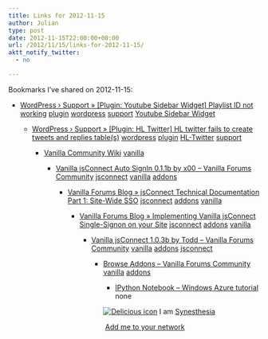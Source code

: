 ```yaml
---
title: Links for 2012-11-15
author: Julian
type: post
date: 2012-11-15T22:00:00+00:00
url: /2012/11/15/links-for-2012-11-15/
aktt_notify_twitter:
  - no

---
```

Bookmarks I&#8217;ve shared on 2012-11-15:

  * [WordPress &rsaquo; Support &raquo; [Plugin: Youtube Sidebar Widget] Playlist ID not working][1] 
    [plugin][2] [wordpress][3] [support][4] [Youtube Sidebar Widget][5] </li> 
    
      * [WordPress &rsaquo; Support &raquo; [Plugin: HL Twitter] HL twitter fails to create tweets and replies table(s)][6] 
        [wordpress][3] [plugin][2] [HL-Twitter][7] [support][4] </li> 
        
          * [Vanilla Community Wiki][8] 
            [vanilla][9] </li> 
            
              * [Vanilla jsConnect Auto SignIn 0.1.1b by x00 &#8211; Vanilla Forums Community][10] 
                [jsconnect][11] [vanilla][9] [addons][12] </li> 
                
                  * [Vanilla Forums Blog &raquo; jsConnect Technical Documentation Part 1: Site-Wide SSO][13] 
                    [jsconnect][11] [addons][12] [vanilla][9] </li> 
                    
                      * [Vanilla Forums Blog &raquo; Implementing Vanilla jsConnect Single-Signon on your Site][14] 
                        [jsconnect][11] [addons][12] [vanilla][9] </li> 
                        
                          * [Vanilla jsConnect 1.0.3b by Todd &#8211; Vanilla Forums Community][15] 
                            [vanilla][9] [addons][12] [jsconnect][11] </li> 
                            
                              * [Browse Addons &#8211; Vanilla Forums Community][16] 
                                [vanilla][9] [addons][12] </li> 
                                
                                  * [IPython Notebook &#8211; Windows Azure tutorial][17] 
                                    none</li> </ul> 
                                    
                                    <p class="deliciouslink">
                                      <a href="https://del.icio.us/synesthesia" title="See all my bookmarks on del.icio.us"><img src="https://www.synesthesia.co.uk/images/deliciousicon.jpg" alt="Delicious icon" /></a>&nbsp;I am <a href="https://del.icio.us/synesthesia" title="See all my bookmarks on del.icio.us">Synesthesia</a>
                                    </p>
                                    
                                    <p class="deliciouslink">
                                      <a href="https://del.icio.us/network?add=synesthesia" title="Add me to your del.icio.us network"><img src="https://www.synesthesia.co.uk/images/add.gif" alt="" /></a>&nbsp;<a href="https://del.icio.us/network?add=synesthesia" title="Add me to your del.icio.us network">Add me to your network</a>
                                    </p>

 [1]: https://wordpress.org/support/topic/plugin-youtube-sidebar-widget-playlist-id-not-working?replies=3
 [2]: https://www.delicious.com/synesthesia/plugin
 [3]: https://www.delicious.com/synesthesia/wordpress
 [4]: https://www.delicious.com/synesthesia/support
 [5]: https://www.delicious.com/synesthesia/Youtube+Sidebar+Widget
 [6]: https://wordpress.org/support/topic/plugin-hl-twitter-hl-twitter-fails-to-create-tweets-and-replies-tables?replies=1
 [7]: https://www.delicious.com/synesthesia/HL-Twitter
 [8]: https://vanillawiki.homebrewforums.net/index.php/Main_Page
 [9]: https://www.delicious.com/synesthesia/vanilla
 [10]: https://vanillaforums.org/addon/jsconnectautosignin-plugin
 [11]: https://www.delicious.com/synesthesia/jsconnect
 [12]: https://www.delicious.com/synesthesia/addons
 [13]: https://vanillaforums.com/blog/jsconnect-technical-documentation/
 [14]: https://vanillaforums.com/blog/help/implementing-jsconnect-single-signon-on/
 [15]: https://vanillaforums.org/addon/772/vanilla-jsconnect
 [16]: https://vanillaforums.org/addons
 [17]: https://www.windowsazure.com/en-us/develop/python/tutorials/ipython-notebook/